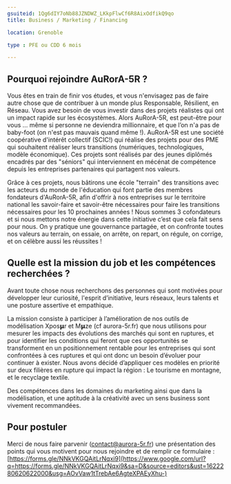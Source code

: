 ```yaml
---
gsuiteid: 1Qg6dIY7oNb88JZNDWZ_LKkpFlwCf6R8AixOdfikQ9qo
title: Business / Marketing / Financing

location: Grenoble

type : PFE ou CDD 6 mois

---
```


Pourquoi rejoindre AuRorA-5R ?
------------------------------

Vous êtes en train de finir vos études, et vous n'envisagez pas de faire autre chose que de contribuer à un monde plus Responsable, Résilient, en Réseau. Vous avez besoin de vous investir dans des projets réalistes qui ont un impact rapide sur les écosystèmes. Alors AuRorA-5R, est peut-être pour vous … même si personne ne deviendra millionnaire, et que l’on n'a pas de baby-foot (on n'est pas mauvais quand même !). AuRorA-5R est une société coopérative d'intérêt collectif (SCIC!) qui réalise des projets pour des PME qui souhaitent réaliser leurs transitions (numériques, technologiques, modèle économique). Ces projets sont réalisés par des jeunes diplômés encadrés par des "séniors" qui interviennent en mécénat de compétence depuis les entreprises partenaires qui partagent nos valeurs.

Grâce à ces projets, nous bâtirons une école "terrain" des transitions avec les acteurs du monde de l'éducation qui font partie des membres fondateurs d'AuRorA-5R, afin d'offrir à nos entreprises sur le territoire national les savoir-faire et savoir-être nécessaires pour faire les transitions nécessaires pour les 10 prochaines années ! Nous sommes 3 cofondateurs et si nous mettons notre énergie dans cette initiative c’est que cela fait sens pour nous. On y pratique une gouvernance partagée, et on confronte toutes nos valeurs au terrain, on essaie, on arrête, on repart, on régule, on corrige, et on célèbre aussi les réussites !

Quelle est la mission du job et les compétences recherchées ?
-------------------------------------------------------------

Avant toute chose nous recherchons des personnes qui sont motivées pour développer leur curiosité, l'esprit d’initiative, leurs réseaux, leurs talents et une posture assertive et empathique.

La mission consiste à participer à l’amélioration de nos outils de modélisation Xpos𝝻r et M𝝻ze (cf aurora-5r.fr) que nous utilisons pour mesurer les impacts des évolutions des marchés qui sont en ruptures, et pour identifier les conditions qui feront que ces opportunités se transforment en un positionnement rentable pour les entreprises qui sont confrontées à ces ruptures et qui ont donc un besoin d’évoluer pour continuer à exister. Nous avons décidé d’appliquer ces modèles en priorité sur deux filières en rupture qui impact la région : Le tourisme en montagne, et le recyclage textile. 

Des compétences dans les domaines du marketing ainsi que dans la modélisation, et une aptitude à la créativité avec un sens business sont vivement recommandées.

Pour postuler
-------------

Merci de nous faire parvenir ([contact@aurora-5r.fr](mailto:contact@aurora-5r.fr)) une présentation des points qui vous motivent pour nous rejoindre et de remplir ce formulaire : [https://forms.gle/NNkVKGQAitLrNqxi9](https://www.google.com/url?q=https://forms.gle/NNkVKGQAitLrNqxi9&sa=D&source=editors&ust=1622280620622000&usg=AOvVaw1tTrebAe6AgteXPAEyXhu-)

